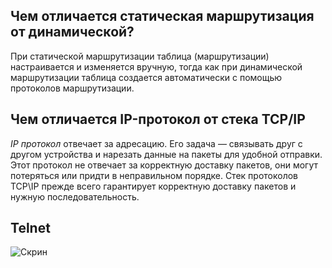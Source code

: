 ## Чем отличается статическая маршрутизация от динамической?

При статической маршрутизации таблица (маршрутизации) настраивается и изменяется вручную, тогда как при динамической маршрутизации таблица создается автоматически с помощью протоколов маршрутизации.

## Чем отличается IP-протокол от стека TCP/IP

_IP протокол_ отвечает за адресацию. Его задача — связывать друг с другом устройства и нарезать данные на пакеты для удобной отправки. Этот протокол не отвечает за корректную доставку пакетов, они могут потеряться или придти в неправильном порядке. Стек протоколов TCP\IP прежде всего гарантирует корректную доставку пакетов и нужную последовательность.

## Telnet

![Скрин]() 

